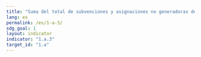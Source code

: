 ```yaml
---
title: "Suma del total de subvenciones y asignaciones no generadoras de deuda dedicadas directamente a programas de reducción de la pobreza como proporción del PIB"
lang: es
permalink: /es/1-a-3/
sdg_goal: 1
layout: indicator
indicator: "1.a.3"
target_id: "1.a"
---
```



